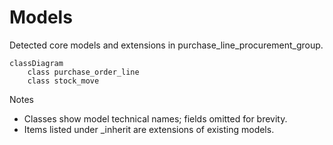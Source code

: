 # Models

Detected core models and extensions in purchase_line_procurement_group.

```mermaid
classDiagram
    class purchase_order_line
    class stock_move
```

Notes
- Classes show model technical names; fields omitted for brevity.
- Items listed under _inherit are extensions of existing models.
